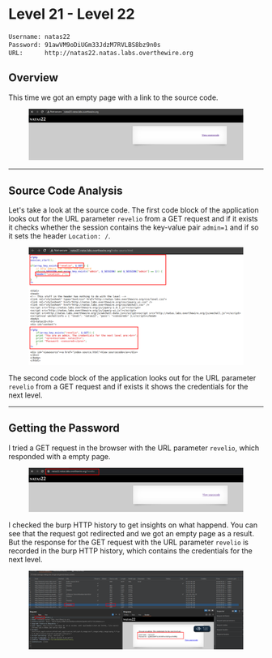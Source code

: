 # Level 21 - Level 22

```
Username: natas22
Password: 91awVM9oDiUGm33JdzM7RVLBS8bz9n0s
URL:      http://natas22.natas.labs.overthewire.org
```

## Overview

This time we got an empty page with a link to the source code.

<figure><img src="../.gitbook/assets/image (127).png" alt=""><figcaption></figcaption></figure>

***

## Source Code Analysis

Let's take a look at the source code. The first code block of the application looks out for the URL parameter `revelio` from a GET request and if it exists it checks whether the session contains the key-value pair `admin=1` and if so it sets the header `Location: /`.

<figure><img src="../.gitbook/assets/image (128).png" alt=""><figcaption></figcaption></figure>

The second code block of the application looks out for the URL parameter `revelio` from a GET request and if exists it shows the credentials for the next level.

***

## Getting the Password

I tried a GET request in the browser with the URL parameter `revelio`, which responded with a empty page.

<figure><img src="../.gitbook/assets/image (131).png" alt=""><figcaption></figcaption></figure>

I checked the burp HTTP history to get insights on what happend. You can see that the request got redirected and we got an empty page as a result. But the response for the GET request with the URL parameter `revelio` is recorded in the burp HTTP history, which contains the credentials for the next level.

<figure><img src="../.gitbook/assets/image (132).png" alt=""><figcaption></figcaption></figure>
